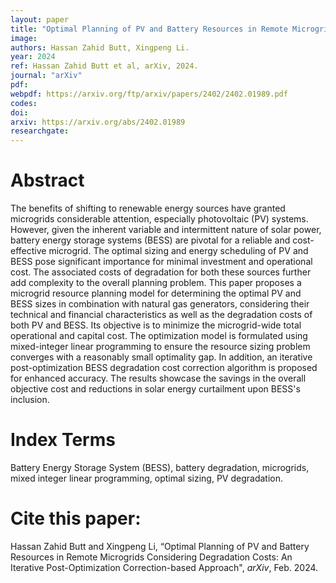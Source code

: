 ```yaml
---
layout: paper
title: "Optimal Planning of PV and Battery Resources in Remote Microgrids Considering Degradation Costs: An Iterative Post-Optimization Correction-based Approach"
image: 
authors: Hassan Zahid Butt, Xingpeng Li.
year: 2024
ref: Hassan Zahid Butt et al, arXiv, 2024.  
journal: "arXiv"
pdf: 
webpdf: https://arxiv.org/ftp/arxiv/papers/2402/2402.01989.pdf
codes: 
doi: 
arxiv: https://arxiv.org/abs/2402.01989
researchgate: 
---
```


# Abstract
The benefits of shifting to renewable energy sources have granted microgrids considerable attention, especially photovoltaic (PV) systems. However, given the inherent variable and intermittent nature of solar power, battery energy storage systems (BESS) are pivotal for a reliable and cost-effective microgrid. The optimal sizing and energy scheduling of PV and BESS pose significant importance for minimal investment and operational cost. The associated costs of degradation for both these sources further add complexity to the overall planning problem. This paper proposes a microgrid resource planning model for determining the optimal PV and BESS sizes in combination with natural gas generators, considering their technical and financial characteristics as well as the degradation costs of both PV and BESS. Its objective is to minimize the microgrid-wide total operational and capital cost. The optimization model is formulated using mixed-integer linear programming to ensure the resource sizing problem converges with a reasonably small optimality gap. In addition, an iterative post-optimization BESS degradation cost correction algorithm is proposed for enhanced accuracy. The results showcase the savings in the overall objective cost and reductions in solar energy curtailment upon BESS's inclusion.


# Index Terms
Battery Energy Storage System (BESS), battery degradation, microgrids, mixed integer linear
programming, optimal sizing,  PV degradation.

# Cite this paper:
Hassan Zahid Butt and Xingpeng Li, “Optimal Planning of PV and Battery Resources in Remote Microgrids Considering Degradation Costs: An Iterative Post-Optimization Correction-based Approach", *arXiv*, Feb. 2024.

